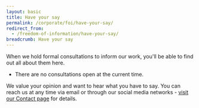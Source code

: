 ```yaml
---
layout: basic
title: Have your say
permalink: /corporate/foi/have-your-say/
redirect_from:
  - /freedom-of-information/have-your-say/
breadcrumb: Have your say
---
```

When we hold formal consultations to inform our work, you'll be able to find out all about them here.

* There are no consultations open at the current time.

We value your opinion and want to hear what you have to say. You can reach us at any time via email or through our social media networks - [visit our Contact page](/contact/) for details.
